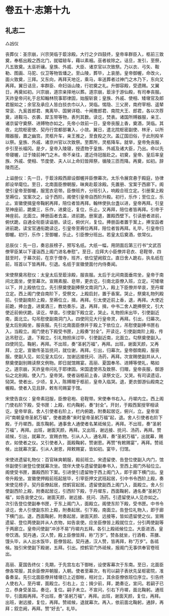 # 卷五十·志第十九

## 礼志二

△凶仪

丧葬仪：圣宗崩，兴宗哭临于菆涂殿。大行之夕四鼓终，皇帝率群臣入，柩前三致奠，奉柩出殿之西北门，就辒辌车，藉以素裀。巫者袚除之。诘旦，发引，至祭，凡五致奠。太巫祈禳。皇族、外戚、大臣、诸京官以次致祭。乃以衣、弓矢、鞍勒、图画、马驼、仪卫等物皆燔之。至山陵，葬毕，上哀册。皇帝御幄，命改火，面火致奠，三拜。又东向，再拜天地讫，乘马，率送葬者过神门之木乃下，东向又再拜。翼日诘旦，率群臣、命妇诣山陵，行初奠之礼。升御容殿，受遗赐。又翼日，再奠如初。兴宗崩，道宗亲择地以葬。道宗崩，菆涂于游仙殿，有司奉丧服。天祚皇帝问礼于总知翰林院事耶律固，始服斩衰；皇族、外戚、使相、矮墩官及郎君服如之；余官及承应人皆白掞衣巾以入，哭临。惕隐、三父房，南府宰相、遥辇常衮、九奚首郎君、夷离毕、国舅详稳、十闸撒郎君、南院大王、郎君，各以次荐奠，进鞍马、衣袭、犀玉带等物，表列其数。读讫，焚表。诸国所赙器服，亲王、诸京留守奠祭、进赙物亦如之。先帝小敛前一日，皇帝丧服上香，奠酒，哭临。其夜，北院枢密使、契丹行宫都部署入，小敛。翼日，遣北院枢密副使、林牙，以所赗器服，置之幽宫。灵柩升车，亲王推之，至食羖之次。盖辽国旧俗，于此刑羖羊以祭。皇族、外戚、诸京州官以次致祭。至葬所，灵柩降车。就举，皇帝免丧服，步引至长福冈。是夕，皇帝入陵寝，授遗物于皇族、外戚及诸大臣，乃出。命以先帝寝幄，过于陵前神门之木。帝不亲往，遣近侍冠服赴之。初奠，皇帝、皇后率皇族、外戚、使相、节度使、夫人以上命妇皆拜祭，循陵三匝而降。再奠，如初。辞陵而还。

上谥册仪：先一日，于菆涂殿西廊设御幄并臣僚幕次。太乐令展宫悬于殿庭，协律郎设举麾位。至日，北南面臣僚朝服，昧爽赴菆涂殿。先置册、宝案于西廊下。阁使引皇帝至御幄，服宽衣皂带。臣僚班齐，分班引入，响殿合班立定。引册案上殿至褥位，宝案次之，设于西阶。阁使引皇帝自西阶升殿。初行，乐作；至位立，乐止。宣徽使揖皇帝鞠躬再拜，陪位者皆再拜。翰林使执台盏以进，皇帝再拜。引皇至神座前，跪奠三，乐作，进奠讫，复位，乐止。又再拜，陪位者皆再拜。引帝于神座前。北面立。捧册函者去盖，进前跪。册案退，置殿西壁下。引读册者进前，俯伏跪，自通全衔臣读谥册。读讫，俯伏兴，复位。捧册函者置于案上，捧宝函者进前跪，读宝官通衔跪读讫，引皇帝至褥位再拜，陪位者皆再拜。礼毕，引皇帝归御幄。初行，乐作；至御幄，乐止。引臣僚分班出。若皇太后奠酒，依常仪。

忌辰仪：先一日，奏忌辰榜子，预写名纸。大纸一幅，用阴面后第三行书“文武百僚宰臣某以下谨诣西上阁门进名奉慰”。至日，应拜大小臣僚并皂衣、皂鞓带，四鼓至时，于幕次前，在京于僧寺，班齐，依位望阙叙立。直日舍人跪右，执名纸在前，班首以下皆再拜。引退。名纸于宣徽使面付内侍奏闻。

宋使祭奠吊慰仪：太皇太后至菆涂殿，服丧服。太后于北间南面垂帘坐，皇帝于南间北面坐，使至幕次。宣赐素服、皂带，更衣讫，引南北臣僚入班，立定。可矮墩以下，并上殿依位立。先引祭奠使副捧祭文南洞门入，殿上下臣僚并举哀，至丹墀立定。西上阁门使自南阶下，受祭文，上殿启封，置于香案。哭止，祭奠礼物列殿前。引使副南阶上殿，至褥位立，揖，再拜。引太使近前上香，退，再拜。大使近前跪，捧台盏，进奠酒三，教坊奏乐，退，再拜，揖，中书二舍人跪捧祭文，引大使近前俯伏跪，读讫，举哀。引使副下殿立定，哭止。礼物担床出毕，引使副近南，面北立。勾吊慰使副南洞门入。四使同见大行皇帝灵，再拜。引出，归幕次。皇太后别殿坐，服丧服。先引北南面臣僚并于殿上下依位立，吊慰使副捧书匣右入，当殿立。阁门使右下殿受书匣，上殿奏“封全”。开读讫，引使副南阶上殿，传达吊慰讫，退，下殿立。引礼物担床过毕，引使副近南，北面立。勾祭奠使副入。四使同见。鞠躬，再拜。不出班，奏“圣躬万福”，再拜。出班，谢面天颜，又再拜，立定。宣徽传圣旨抚问，就位谢，再拜。引出，归幕次。皇帝御南殿，服丧服。使副入见，如见皇太后仪，加谢远接抚问、汤药，再拜。次宣赐使副并从人，祭奠使副别赐读祭文例物。即日就馆赐宴。高丽、夏国奉吊、进赙等使礼，略如之。道宗崩，天祚皇帝问礼于耶律固。宋国遣使吊及致祭、归赗，皇帝丧服，御游仙之北别殿。使入门，皇帝哭。使者诣柩前上香，读祭文讫，又哭。有司读遗诏，恸哭。使者出，少顷，复入，陈赙赗于柩前，皇帝入临哭。退，更衣御游仙殿南之幄殿。使者入见且辞，敕有司赐宴于馆。

宋使告哀仪：皇帝素冠服，臣僚皂袍、皂鞓带。宋使奉书右入。丹墀内立。西上阁门使右阶下殿，受书匣：上殿，栏内鞠躬，奏“封全”。开封，于殿西案授宰相读讫，皇帝举哀。舍人引使者右阶上，栏内俯跪，附奏起居讫，俯兴，立。皇帝宣问“南朝皇帝圣躬万福”，使者跪奏“来时皇帝圣躬万福”起，退。舍人引使者右阶下殿，于丹墀西，面东鞠躬。通事舍人通使者名某祗候见，再拜。不出班，奏“圣躬万福”，再拜。出班，谢面天颜，再拜。又出班，谢远接、抚问、汤药，再拜。赞祗候，引出，就幕次，宣赐衣物。引从人入，通名拜，奏“圣躬万福”，出就幕，赐衣，如使者之仪。又引使者入，面殿鞠躬，赞谢恩。再赞“有敕赐宴”，再拜。赞祗候，出就幕次宴。引从人谢恩，拜敕赐宴，皆如初。宴毕，归馆。 

宋使进遗留礼物仪：百官昧爽朝服，殿前班立。宋遗留使、告登位使副入内门，馆伴副使引谢登位使就幕次坐。馆伴大使与遗留使副奉书入，至西上阁门外毡位立。阁使受书匣，置殿西阶下案。引进使引遗留物于西上阁门入，即于廊下横门出。皇帝升殿坐。宣徽使押殿前班起居毕，引宰臣押文武班起居，引中书令西阶上殿，奏宋使见榜子。契丹臣僚起居，控鹤官起居。遗留使副西上阁门入，面殿立。舍人引使副西阶上殿，附奏起居讫，引西阶下殿，于丹墀东，西面鞠躬，通名奏“圣躬万福”，如告哀使之仪。谢面天颜，谢远接、抚问、汤药。引遗留使从人见亦如之。次引告登位使副奉书匣，于东上阁门入，面殿立。阁使东阶下殿，受书匣。中书令读讫，舍人引使副东阶上殿，附奏起居。引下殿，南面立。告登位礼物入，即于廊下横门出。退，西面鞠躬，附奏起居，谢面天颜、远接等，皆如遗留使之仪。宣赐遗留、登位两使副并从人衣物，如告哀使。应坐臣僚皆上殿就位立，分引两使副等于两廊立。皇帝问使副“冲涉不易”丹墀内五拜。各引上殿祗候位立。大臣进洒，皇帝饮酒。契丹通，汉人赞，殿上臣僚皆拜，称“万岁”。赞各就坐，行酒肴、茶膳、馒头毕，从人出水饭毕，臣僚皆起。契丹通，汉人赞，皆再拜，称“万岁”。各祗候。独引宋使副下殿谢，五拜。引出。控鹤官门外祗候，报阁门无事供奉官卷班出。

高丽、夏国告终仪：先期，于先宫左右下御帐，设使客幕次于东南。至日，北面臣僚各常服，其余臣僚并朝服，入朝。使者至幕次，有司以嗣子表状先呈枢密院，准备奏呈。先引北面臣僚并矮墩已上近御帐，相对立，其余臣僚依班位序立。引告终人使右入，至丹墀，面殿立。引右上，立；揖少前，拜，跪奏讫，宣问。若嗣子已立，恭身受圣旨。奏讫，复位。嗣子未立。不宣问，引右下丹墀，面北鞠躬。通班毕，引面殿再拜。不出班，奏“圣躬万福”，再拜。出班，谢面天颜，复位，再拜。出班，谢远接，复位，再拜。赞祗候，退就幕次。再入，依前面北鞠躬，通辞，再拜；叙恋阙，再拜。赞“好去”。礼毕。
